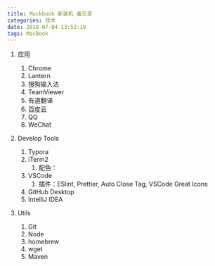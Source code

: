 ```yaml
---
title: Mackbook 新装机 备忘录
categories: 技术
date: 2018-07-04 13:52:19
tags: MacBook
---
```




1. 应用

   1. Chrome
   2. Lantern
   3. 搜狗输入法
   4. TeamViewer
   5. 有道翻译
   6. 百度云
   7. QQ
   8. WeChat

   

2. Develop Tools

   1. Typora
   2. iTerm2
      1. 配色：
   3. VSCode
      1. 插件：ESlint, Prettier, Auto Close Tag, VSCode Great Icons
   4. GitHub Desktop
   5. IntelliJ IDEA

   

3. Utils

   1. Git 
   2. Node
   3. homebrew
   4. wget
   5. Maven